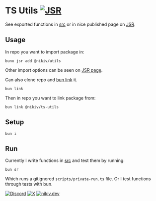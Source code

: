 # TS Utils [![JSR](https://jsr.io/badges/@nikiv/utils)](https://jsr.io/@nikiv/utils)

See exported functions in [src](src) or in nice published page on [JSR](https://jsr.io/@nikiv/utils).

## Usage

In repo you want to import package in:

```
bunx jsr add @nikiv/utils
```

Other import options can be seen on [JSR page](https://jsr.io/@nikiv/utils).

Can also clone repo and [bun link](https://bun.sh/docs/cli/link) it.

```
bun link
```

Then in repo you want to link package from:

```
bun link @nikiv/ts-utils
```

## Setup

```
bun i
```

## Run

Currently I write functions in [src](src) and test them by running:

```
bun sr
```

Which runs a gitignored `scripts/private-run.ts` file. Or I test functions through tests with bun.

[![Discord](https://go.nikiv.dev/badge-discord)](https://go.nikiv.dev/discord) [![X](https://go.nikiv.dev/badge-x)](https://x.com/nikitavoloboev) [![nikiv.dev](https://go.nikiv.dev/badge-nikiv)](https://nikiv.dev)
